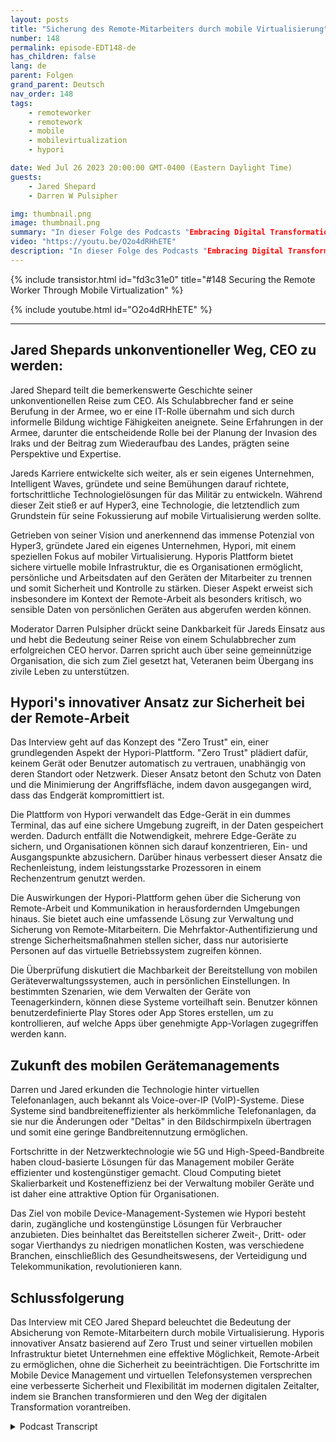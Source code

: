 ```yaml
---
layout: posts
title: "Sicherung des Remote-Mitarbeiters durch mobile Virtualisierung"
number: 148
permalink: episode-EDT148-de
has_children: false
lang: de
parent: Folgen
grand_parent: Deutsch
nav_order: 148
tags:
    - remoteworker
    - remotework
    - mobile
    - mobilevirtualization
    - hypori

date: Wed Jul 26 2023 20:00:00 GMT-0400 (Eastern Daylight Time)
guests:
    - Jared Shepard
    - Darren W Pulsipher

img: thumbnail.png
image: thumbnail.png
summary: "In dieser Folge des Podcasts "Embracing Digital Transformation" führt Moderator Darren Pulsipher ein aufschlussreiches Gespräch mit dem speziellen Gast Jared Shepard, dem CEO von Hypori. Das Interview konzentriert sich auf das wichtige Thema der Sicherung von Remote-Mitarbeitern durch mobile Virtualisierung. Jared Shepards außergewöhnlicher Werdegang vom Schulabbrecher zum CEO verleiht der Diskussion eine inspirierende Dimension."
video: "https://youtu.be/O2o4dRHhETE"
description: "In dieser Folge des Podcasts "Embracing Digital Transformation" führt Moderator Darren Pulsipher ein aufschlussreiches Gespräch mit dem speziellen Gast Jared Shepard, dem CEO von Hypori. Das Interview konzentriert sich auf das wichtige Thema der Sicherung von Remote-Mitarbeitern durch mobile Virtualisierung. Jared Shepards außergewöhnlicher Werdegang vom Schulabbrecher zum CEO verleiht der Diskussion eine inspirierende Dimension."
---
```


<div>
{% include transistor.html id="fd3c31e0" title="#148 Securing the Remote Worker Through Mobile Virtualization" %}

{% include youtube.html id="O2o4dRHhETE" %}
</div>

---

## Jared Shepards unkonventioneller Weg, CEO zu werden:

Jared Shepard teilt die bemerkenswerte Geschichte seiner unkonventionellen Reise zum CEO. Als Schulabbrecher fand er seine Berufung in der Armee, wo er eine IT-Rolle übernahm und sich durch informelle Bildung wichtige Fähigkeiten aneignete. Seine Erfahrungen in der Armee, darunter die entscheidende Rolle bei der Planung der Invasion des Iraks und der Beitrag zum Wiederaufbau des Landes, prägten seine Perspektive und Expertise.

Jareds Karriere entwickelte sich weiter, als er sein eigenes Unternehmen, Intelligent Waves, gründete und seine Bemühungen darauf richtete, fortschrittliche Technologielösungen für das Militär zu entwickeln. Während dieser Zeit stieß er auf Hyper3, eine Technologie, die letztendlich zum Grundstein für seine Fokussierung auf mobile Virtualisierung werden sollte.

Getrieben von seiner Vision und anerkennend das immense Potenzial von Hyper3, gründete Jared ein eigenes Unternehmen, Hypori, mit einem speziellen Fokus auf mobiler Virtualisierung. Hyporis Plattform bietet sichere virtuelle mobile Infrastruktur, die es Organisationen ermöglicht, persönliche und Arbeitsdaten auf den Geräten der Mitarbeiter zu trennen und somit Sicherheit und Kontrolle zu stärken. Dieser Aspekt erweist sich insbesondere im Kontext der Remote-Arbeit als besonders kritisch, wo sensible Daten von persönlichen Geräten aus abgerufen werden können.

Moderator Darren Pulsipher drückt seine Dankbarkeit für Jareds Einsatz aus und hebt die Bedeutung seiner Reise von einem Schulabbrecher zum erfolgreichen CEO hervor. Darren spricht auch über seine gemeinnützige Organisation, die sich zum Ziel gesetzt hat, Veteranen beim Übergang ins zivile Leben zu unterstützen.

## Hypori's innovativer Ansatz zur Sicherheit bei der Remote-Arbeit

Das Interview geht auf das Konzept des "Zero Trust" ein, einer grundlegenden Aspekt der Hypori-Plattform. "Zero Trust" plädiert dafür, keinem Gerät oder Benutzer automatisch zu vertrauen, unabhängig von deren Standort oder Netzwerk. Dieser Ansatz betont den Schutz von Daten und die Minimierung der Angriffsfläche, indem davon ausgegangen wird, dass das Endgerät kompromittiert ist.

Die Plattform von Hypori verwandelt das Edge-Gerät in ein dummes Terminal, das auf eine sichere Umgebung zugreift, in der Daten gespeichert werden. Dadurch entfällt die Notwendigkeit, mehrere Edge-Geräte zu sichern, und Organisationen können sich darauf konzentrieren, Ein- und Ausgangspunkte abzusichern. Darüber hinaus verbessert dieser Ansatz die Rechenleistung, indem leistungsstarke Prozessoren in einem Rechenzentrum genutzt werden.

Die Auswirkungen der Hypori-Plattform gehen über die Sicherung von Remote-Arbeit und Kommunikation in herausfordernden Umgebungen hinaus. Sie bietet auch eine umfassende Lösung zur Verwaltung und Sicherung von Remote-Mitarbeitern. Die Mehrfaktor-Authentifizierung und strenge Sicherheitsmaßnahmen stellen sicher, dass nur autorisierte Personen auf das virtuelle Betriebssystem zugreifen können.

Die Überprüfung diskutiert die Machbarkeit der Bereitstellung von mobilen Geräteverwaltungssystemen, auch in persönlichen Einstellungen. In bestimmten Szenarien, wie dem Verwalten der Geräte von Teenagerkindern, können diese Systeme vorteilhaft sein. Benutzer können benutzerdefinierte Play Stores oder App Stores erstellen, um zu kontrollieren, auf welche Apps über genehmigte App-Vorlagen zugegriffen werden kann.

## Zukunft des mobilen Gerätemanagements

Darren und Jared erkunden die Technologie hinter virtuellen Telefonanlagen, auch bekannt als Voice-over-IP (VoIP)-Systeme. Diese Systeme sind bandbreiteneffizienter als herkömmliche Telefonanlagen, da sie nur die Änderungen oder "Deltas" in den Bildschirmpixeln übertragen und somit eine geringe Bandbreitennutzung ermöglichen.

Fortschritte in der Netzwerktechnologie wie 5G und High-Speed-Bandbreite haben cloud-basierte Lösungen für das Management mobiler Geräte effizienter und kostengünstiger gemacht. Cloud Computing bietet Skalierbarkeit und Kosteneffizienz bei der Verwaltung mobiler Geräte und ist daher eine attraktive Option für Organisationen.

Das Ziel von mobile Device-Management-Systemen wie Hypori besteht darin, zugängliche und kostengünstige Lösungen für Verbraucher anzubieten. Dies beinhaltet das Bereitstellen sicherer Zweit-, Dritt- oder sogar Vierthandys zu niedrigen monatlichen Kosten, was verschiedene Branchen, einschließlich des Gesundheitswesens, der Verteidigung und Telekommunikation, revolutionieren kann.

## Schlussfolgerung

Das Interview mit CEO Jared Shepard beleuchtet die Bedeutung der Absicherung von Remote-Mitarbeitern durch mobile Virtualisierung. Hyporis innovativer Ansatz basierend auf Zero Trust und seiner virtuellen mobilen Infrastruktur bietet Unternehmen eine effektive Möglichkeit, Remote-Arbeit zu ermöglichen, ohne die Sicherheit zu beeinträchtigen. Die Fortschritte im Mobile Device Management und virtuellen Telefonsystemen versprechen eine verbesserte Sicherheit und Flexibilität im modernen digitalen Zeitalter, indem sie Branchen transformieren und den Weg der digitalen Transformation vorantreiben.



<details>
<summary> Podcast Transcript </summary>

<p></p>

</details>
